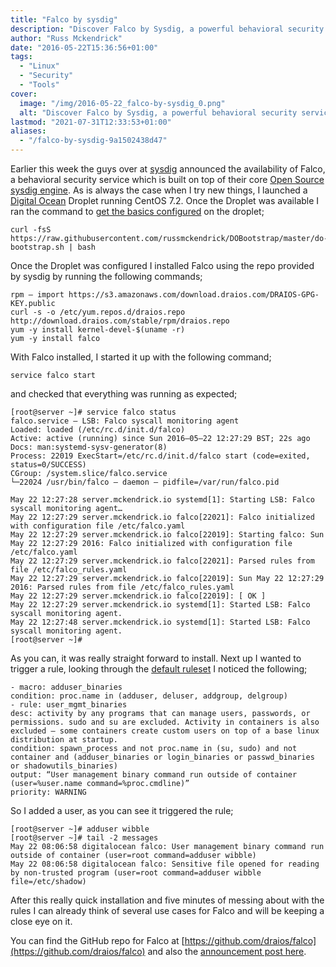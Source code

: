```yaml
---
title: "Falco by sysdig"
description: "Discover Falco by Sysdig, a powerful behavioral security service monitoring system calls."
author: "Russ Mckendrick"
date: "2016-05-22T15:36:56+01:00"
tags:
  - "Linux"
  - "Security"
  - "Tools"
cover:
  image: "/img/2016-05-22_falco-by-sysdig_0.png"
  alt: "Discover Falco by Sysdig, a powerful behavioral security service monitoring system calls."
lastmod: "2021-07-31T12:33:53+01:00"
aliases:
  - "/falco-by-sysdig-9a1502438d47"
---
```


Earlier this week the guys over at [sysdig](https://sysdig.com/) announced the availability of Falco, a behavioral security service which is built on top of their core [Open Source sysdig engine](/2014/05/25/sysdig/). As is always the case when I try new things, I launched a [Digital Ocean](https://m.do.co/c/52ec4dc3647e) Droplet running CentOS 7.2. Once the Droplet was available I ran the command to [get the basics configured](/2015/06/28/digital-ocean-bootstrap/) on the droplet;

```
curl -fsS https://raw.githubusercontent.com/russmckendrick/DOBootstrap/master/do-bootstrap.sh | bash
```

Once the Droplet was configured I installed Falco using the repo provided by sysdig by running the following commands;

```
rpm — import https://s3.amazonaws.com/download.draios.com/DRAIOS-GPG-KEY.public
curl -s -o /etc/yum.repos.d/draios.repo http://download.draios.com/stable/rpm/draios.repo
yum -y install kernel-devel-$(uname -r)
yum -y install falco
```

With Falco installed, I started it up with the following command;

```
service falco start
```

and checked that everything was running as expected;

```
[root@server ~]# service falco status
falco.service — LSB: Falco syscall monitoring agent
Loaded: loaded (/etc/rc.d/init.d/falco)
Active: active (running) since Sun 2016–05–22 12:27:29 BST; 22s ago
Docs: man:systemd-sysv-generator(8)
Process: 22019 ExecStart=/etc/rc.d/init.d/falco start (code=exited, status=0/SUCCESS)
CGroup: /system.slice/falco.service
└─22024 /usr/bin/falco — daemon — pidfile=/var/run/falco.pid

May 22 12:27:28 server.mckendrick.io systemd[1]: Starting LSB: Falco syscall monitoring agent…
May 22 12:27:29 server.mckendrick.io falco[22021]: Falco initialized with configuration file /etc/falco.yaml
May 22 12:27:29 server.mckendrick.io falco[22019]: Starting falco: Sun May 22 12:27:29 2016: Falco initialized with configuration file /etc/falco.yaml
May 22 12:27:29 server.mckendrick.io falco[22021]: Parsed rules from file /etc/falco_rules.yaml
May 22 12:27:29 server.mckendrick.io falco[22019]: Sun May 22 12:27:29 2016: Parsed rules from file /etc/falco_rules.yaml
May 22 12:27:29 server.mckendrick.io falco[22019]: [ OK ]
May 22 12:27:29 server.mckendrick.io systemd[1]: Started LSB: Falco syscall monitoring agent.
May 22 12:27:48 server.mckendrick.io systemd[1]: Started LSB: Falco syscall monitoring agent.
[root@server ~]#
```

As you can, it was really straight forward to install. Next up I wanted to trigger a rule, looking through the [default ruleset](https://github.com/draios/falco/blob/dev/rules/falco_rules.yaml) I noticed the following;

```
- macro: adduser_binaries
condition: proc.name in (adduser, deluser, addgroup, delgroup)
- rule: user_mgmt_binaries
desc: activity by any programs that can manage users, passwords, or permissions. sudo and su are excluded. Activity in containers is also excluded — some containers create custom users on top of a base linux distribution at startup.
condition: spawn_process and not proc.name in (su, sudo) and not container and (adduser_binaries or login_binaries or passwd_binaries or shadowutils_binaries)
output: “User management binary command run outside of container (user=%user.name command=%proc.cmdline)”
priority: WARNING
```

So I added a user, as you can see it triggered the rule;

```
[root@server ~]# adduser wibble
[root@server ~]# tail -2 messages
May 22 08:06:58 digitalocean falco: User management binary command run outside of container (user=root command=adduser wibble)
May 22 08:06:58 digitalocean falco: Sensitive file opened for reading by non-trusted program (user=root command=adduser wibble file=/etc/shadow)
```

After this really quick installation and five minutes of messing about with the rules I can already think of several use cases for Falco and will be keeping a close eye on it.

You can find the GitHub repo for Falco at [https://github.com/draios/falco](https://github.com/draios/falco) and also the [announcement post here](https://sysdig.com/blog/sysdig-falco/).